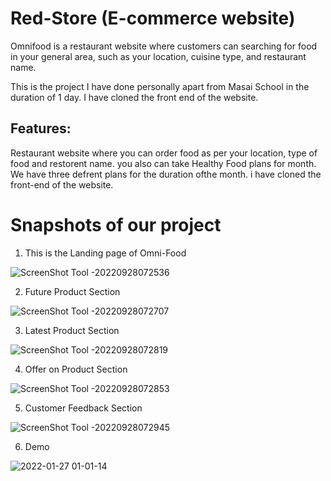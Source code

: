

# Red-Store (E-commerce website)

Omnifood is a restaurant website where customers can searching for food in your general area, such as your location, cuisine type, and restaurant name.

This is the project I have done personally apart from Masai School in the duration of 1 day. I have cloned the front end of the website.




<!-- ## Tech Stack: -->

<!-- <p>
   <img src="https://img.icons8.com/color/64/000000/javascript.png"/>
   <img src="https://img.icons8.com/color/64/000000/html-5.png"/>
   <img src="https://img.icons8.com/color/64/000000/css3.png" />
   <img src="https://img.icons8.com/color/64/000000/json.png"/>
</p> -->

## Features:

Restaurant website where you can order food as per your location, type of food and restorent name. you also can take Healthy Food plans for month. We have three defrent plans for the duration ofthe month. i have cloned the front-end of the website.

<h1>Snapshots of our project</h1>

1. This is the Landing page of Omni-Food

![ScreenShot Tool -20220928072536](https://user-images.githubusercontent.com/88669777/192670638-83b0d5e0-b7eb-45a9-b0b3-ce01e170fd3a.png)


2. Future Product Section

![ScreenShot Tool -20220928072707](https://user-images.githubusercontent.com/88669777/192670687-306ac3ae-910e-48a0-ac42-ac685c51211b.png)

3. Latest Product Section

![ScreenShot Tool -20220928072819](https://user-images.githubusercontent.com/88669777/192670747-cea8519f-db80-4ef1-9761-1f2bd92a1b84.png)

4. Offer on Product Section

![ScreenShot Tool -20220928072853](https://user-images.githubusercontent.com/88669777/192670821-3fa1acaa-daaf-46c1-bc58-41e1a0843da2.png)

5. Customer Feedback Section

![ScreenShot Tool -20220928072945](https://user-images.githubusercontent.com/88669777/192670869-4cd4f0e8-6810-4447-9c2f-901e6840275d.png)


6. Demo

![2022-01-27 01-01-14](https://user-images.githubusercontent.com/88669777/151234263-a283de5d-4220-45bc-9568-14bf63638f6a.gif)

